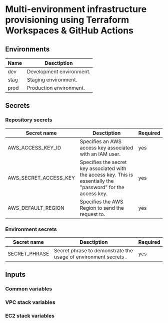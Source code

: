 # Multi-environment infrastructure provisioning using Terraform Workspaces &amp; GitHub Actions

## Environments

| Name | Desctiption | 
|------|------|
| dev | Development environment. |
| stag | Staging environment. |
| prod | Production environment. |

## Secrets

### Repository secrets

| Secret name | Desctiption | Required |
|------|------|------|
| AWS_ACCESS_KEY_ID | Specifies an AWS access key associated with an IAM user. | yes |
| AWS_SECRET_ACCESS_KEY | Specifies the secret key associated with the access key. This is essentially the "password" for the access key. | yes |
| AWS_DEFAULT_REGION | Specifies the AWS Region to send the request to. | yes |

### Environment secrets

| Secret name | Desctiption | Required |
|------|------|------|
| SECRET_PHRASE | Secret phrase to demonstrate the usage of environment secrets . | yes |

## Inputs

### Common variables

### VPC stack variables

### EC2 stack variables
